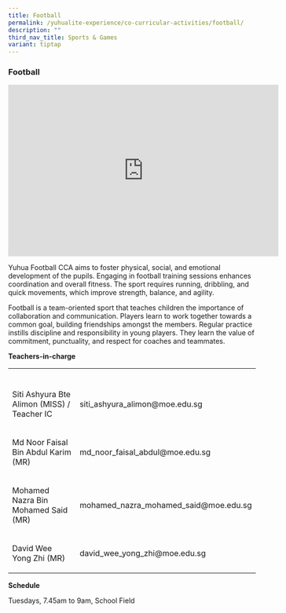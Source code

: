 ```yaml
---
title: Football
permalink: /yuhualite-experience/co-curricular-activities/football/
description: ""
third_nav_title: Sports & Games
variant: tiptap
---
```

<h3>Football</h3>
<div class="iframe-wrapper">
<iframe height="350" width="550" allowfullscreen="true" frameborder="0" src="https://docs.google.com/presentation/d/e/2PACX-1vQ9HDsddTHD0DpGQmWloCSxiqJ3zMjQ_L7IlkSj_lZ5uX0-px0bflVxj4ruaGnp6G80e16TyNDenfy9/embed?start=true&amp;loop=true&amp;delayms=5000"></iframe>
</div>
<p>Yuhua Football CCA aims to foster physical, social, and emotional development
of the pupils. Engaging in football training sessions enhances coordination
and overall fitness. The sport requires running, dribbling, and quick movements,
which improve strength, balance, and agility.</p>
<p>Football is a team-oriented sport that teaches children the importance
of collaboration and communication. Players learn to work together towards
a common goal, building friendships amongst the members. Regular practice
instills discipline and responsibility in young players. They learn the
value of commitment, punctuality, and respect for coaches and teammates.</p>
<p><strong>Teachers-in-charge</strong>
</p>
<table style="minWidth: 50px">
<colgroup>
<col>
<col>
</colgroup>
<tbody>
<tr>
<th rowspan="1" colspan="1">
<p></p>
</th>
<th rowspan="1" colspan="1">
<p></p>
</th>
</tr>
<tr>
<td rowspan="1" colspan="1">
<p>Siti Ashyura Bte Alimon (MISS) / Teacher IC</p>
</td>
<td rowspan="1" colspan="1">
<p>siti_ashyura_alimon@moe.edu.sg</p>
</td>
</tr>
<tr>
<td rowspan="1" colspan="1">
<p>Md Noor Faisal Bin Abdul Karim (MR)</p>
</td>
<td rowspan="1" colspan="1">
<p>md_noor_faisal_abdul@moe.edu.sg</p>
</td>
</tr>
<tr>
<td rowspan="1" colspan="1">
<p>Mohamed Nazra Bin Mohamed Said (MR)</p>
</td>
<td rowspan="1" colspan="1">
<p>mohamed_nazra_mohamed_said@moe.edu.sg</p>
</td>
</tr>
<tr>
<td rowspan="1" colspan="1">
<p>David Wee Yong Zhi (MR)</p>
</td>
<td rowspan="1" colspan="1">
<p>david_wee_yong_zhi@moe.edu.sg</p>
</td>
</tr>
</tbody>
</table>
<p><strong>Schedule</strong>
</p>
<p>Tuesdays, 7.45am to 9am, School Field</p>